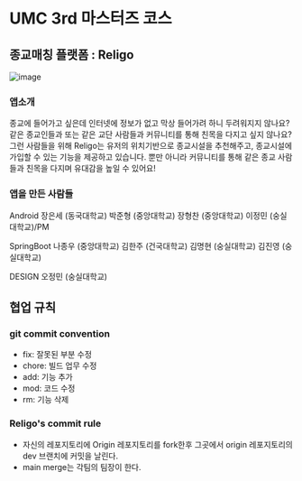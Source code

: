 # UMC 3rd 마스터즈 코스

## 종교매칭 플랫폼 : Religo
![image](https://user-images.githubusercontent.com/85864699/217199507-9c02c64a-c202-4ec0-8a9b-136bafa440f6.png)

### 앱소개
종교에 들어가고 싶은데 인터넷에 정보가 없고 막상 들어가려 하니 두려워지지 않나요?
같은 종교인들과 또는 같은 교단 사람들과 커뮤니티를 통해 친목을 다지고 싶지 않나요?
그런 사람들을 위해 Religo는 유저의 위치기반으로 종교시설을 추천해주고, 종교시설에 가입할 수 있는 기능을 제공하고 있습니다.
뿐만 아니라 커뮤니티를 통해 같은 종교 사람들과 친목을 다지며 유대감을 높일 수 있어요!

### 앱을 만든 사람들
Android
장은세 (동국대학교)
박준형 (중앙대학교)
장형찬 (중앙대학교)
이정민 (숭실대학교)/PM

SpringBoot
나종우 (중앙대학교)
김한주 (건국대학교)
김명현 (숭실대학교)
김진영 (숭실대학교)

DESIGN
오정민 (숭실대학교)

## 협업 규칙

### git commit convention
- fix: 잘못된 부분 수정
- chore: 빌드 업무 수정
- add: 기능 추가
- mod: 코드 수정
- rm: 기능 삭제

### Religo's commit rule
- 자신의 레포지토리에 Origin 레포지토리를 fork한후 그곳에서 origin 레포지토리의 dev 브랜치에 커밋을 날린다.
- main merge는 각팀의 팀장이 한다.
